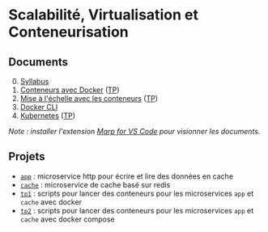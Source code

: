 # Scalabilité, Virtualisation et Conteneurisation

## Documents

0. [Syllabus](./docs/00-syllabus.md)
1. [Conteneurs avec Docker](./docs/01-conteneurs_avec_docker.md) ([TP](./docs/01-conteneurs_avec_docker_tp.md))
2. [Mise à l'échelle avec les conteneurs](./docs/02-mise_a_l_echelle_avec_les_conteneurs.md) ([TP](./docs/02-mise_a_l_echelle_avec_les_conteneurs_tp.md))
3. [Docker CLI](./docs/03-docker_cli.md)
4. [Kubernetes](./docs/04-kubernetes.md) ([TP](./docs/04-kubernetes_tp.md))

_Note : installer l'extension [Marp for VS Code](https://marketplace.visualstudio.com/items?itemName=marp-team.marp-vscode) pour visionner les documents._

## Projets

* [`app`](./projects/app/) : microservice http pour écrire et lire des données en cache
* [`cache`](./projects/cache/) : microservice de cache basé sur redis
* [`tp1`](./projects/tp1/) : scripts pour lancer des conteneurs pour les microservices `app` et `cache` avec docker
* [`tp2`](./projects/tp2/) : scripts pour lancer des conteneurs pour les microservices `app` et `cache` avec docker compose
